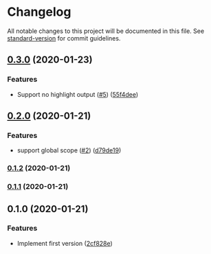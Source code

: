 # Changelog

All notable changes to this project will be documented in this file. See [standard-version](https://github.com/conventional-changelog/standard-version) for commit guidelines.

## [0.3.0](https://github.com/potato4d/yomu/compare/v0.2.0...v0.3.0) (2020-01-23)


### Features

* Support no highlight output ([#5](https://github.com/potato4d/yomu/issues/5)) ([55f4dee](https://github.com/potato4d/yomu/commit/55f4deefabafde1f94085f7989584403451c25b9))

## [0.2.0](https://github.com/potato4d/yomu/compare/v0.1.2...v0.2.0) (2020-01-21)


### Features

* support global scope ([#2](https://github.com/potato4d/yomu/issues/2)) ([d79de19](https://github.com/potato4d/yomu/commit/d79de19667dd2b1560031c8a6ca487784bb71472))

### [0.1.2](https://github.com/potato4d/yomu/compare/v0.1.1...v0.1.2) (2020-01-21)

### [0.1.1](https://github.com/potato4d/yomu/compare/v0.1.0...v0.1.1) (2020-01-21)

## 0.1.0 (2020-01-21)


### Features

* Implement first version ([2cf828e](https://github.com/potato4d/yomu/commit/2cf828e6687af844e13875073c4679fe3c49e1d0))
